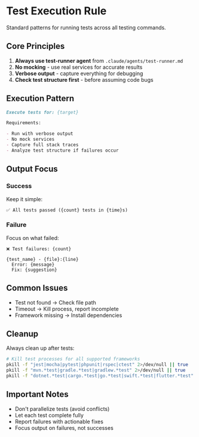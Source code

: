 # Test Execution Rule

Standard patterns for running tests across all testing commands.

## Core Principles

1. **Always use test-runner agent** from `.claude/agents/test-runner.md`
2. **No mocking** - use real services for accurate results
3. **Verbose output** - capture everything for debugging
4. **Check test structure first** - before assuming code bugs

## Execution Pattern

```markdown
Execute tests for: {target}

Requirements:

- Run with verbose output
- No mock services
- Capture full stack traces
- Analyze test structure if failures occur
```

## Output Focus

### Success

Keep it simple:

```
✅ All tests passed ({count} tests in {time}s)
```

### Failure

Focus on what failed:

```
❌ Test failures: {count}

{test_name} - {file}:{line}
  Error: {message}
  Fix: {suggestion}
```

## Common Issues

- Test not found → Check file path
- Timeout → Kill process, report incomplete
- Framework missing → Install dependencies

## Cleanup

Always clean up after tests:

```bash
# Kill test processes for all supported frameworks
pkill -f "jest|mocha|pytest|phpunit|rspec|ctest" 2>/dev/null || true
pkill -f "mvn.*test|gradle.*test|gradlew.*test" 2>/dev/null || true
pkill -f "dotnet.*test|cargo.*test|go.*test|swift.*test|flutter.*test" 2>/dev/null || true
```

## Important Notes

- Don't parallelize tests (avoid conflicts)
- Let each test complete fully
- Report failures with actionable fixes
- Focus output on failures, not successes
